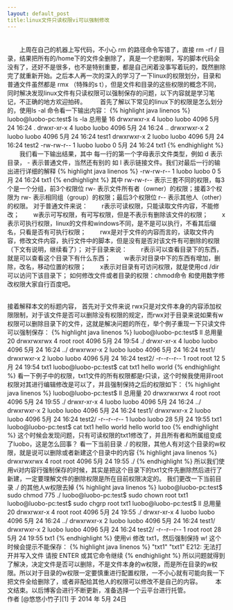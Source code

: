 ```yaml
---
layout: default_post
title:linux文件只读权限vi可以强制修改
---
```


　　<br/>
　　上周在自己的机器上写代码，不小心 rm 的路径命令写错了，直接 rm -rf / 目录，结果把所有的/home下的文件全删除了，真是一个悲剧啊，写的脚本代码全没有了，还好不是很多，也不是特别重要，都是自己闲着没事写着玩的，既然删除完了就重新开始。之后本人再一次的深入的学习了一下linux的权限划分，目录和普通文件虽然都是 rmx （特殊的s t），但是文件和目录的这些权限的概念不同，同时解决发现linux文件有只读权限可以强制保存的问题，以下内容就是学习笔记，不正确的地方欢迎拍砖。
　　首先了解以下常见的linux下的权限是怎么划分的，使用ls -al 命令看一下输出内容：
{% highlight java linenos %}
luobo@luobo-pc:test$ ls -la
总用量 16
drwxrwxr-x 4 luobo luobo 4096  5月 24 16:24 .
drwxr-xr-x 4 luobo luobo 4096  5月 24 16:24 ..
drwxrwxr-x 2 luobo luobo 4096  5月 24 16:24 test1
drwxrwxr-x 2 luobo luobo 4096  5月 24 16:24 test2
-rw-rw-r-- 1 luobo luobo    0  5月 24 16:24 txt1
{% endhighlight %}
　　我们看一下输出结果，其中 每一行的第一个字母表示文件类型，例如 d 表示目录， - 表示普通文件，当然还有别的 如 l 表示链接文件。我们对最后一行的输出进行详细的解释
{% highlight java linenos %}
-rw-rw-r-- 1 luobo luobo    0  5月 24 16:24 txt1
{% endhighlight %}
其中 rw-rw-r-- 表示三套不同的权限，每3个是一个分组，前3个权限位 rw- 表示文件所有者（owner）的权限；接着3个权限为 rw- 表示相同组（group）的权限；最后3个权限位 r-- 表示其他人（other）的权限。
对于普通文件来说：
　　r表示可读权限，只能读取文件内容，不能修改；
　　w表示可写权限，有可写权限，但是不表示有删除该文件的权限；
　　x表示可执行权限，linux的文件和windows不同，是不是可以执行，不看其后缀名，只看是否有可执行权限；
　　rwx是对于文件的内容而言的，读取文件内容，修改文件内容，执行文件中的脚本，但是没有是否对该文件有可删除的权限（下文有说明，继续看了）；
对于目录来说：
　　r表示可以查看目录下的东西，就是可以查看这个目录下有什么东西；
　　w表示对目录中下的东西有增加，删除，改名，移动位置的权限；
　　x表示对目录有可访问权限，就是使用cd /dir 可以访问下该目录下；
如何修改文件或者目录的权限：chmod命令 和使用数字修改权限大家自行百度吧。

<br/>
接着解释本文的标题内容，
首先对于文件来说 rwx只是对文件本身的内容添加权限限制，对于该文件是否可以删除没有权限的规定，而rwx对于目录来说如果有w权限可以删除目录下的文件，这就是解决问题的所在，举个例子重现一下只读文件可以强制保存：
{% highlight java linenos %}
luobo@luobo-pc:test$ ll
总用量 20
drwxrwxrwx 4 root  root  4096  5月 24 19:54 ./
drwxr-xr-x 4 luobo luobo 4096  5月 24 16:24 ../
drwxrwxr-x 2 luobo luobo 4096  5月 24 16:24 test1/
drwxrwxr-x 2 luobo luobo 4096  5月 24 16:24 test2/
-r--r--r-- 1 root  root    12  5月 24 19:54 txt1
luobo@luobo-pc:test$ cat txt1 
hello world
{% endhighlight %}
看一下例子中的权限，txt1文件的所有权限都是r只读，这个时候我使用非root权限对其进行编辑修改是可以了，并且强制保持之后的权限如下：
{% highlight java linenos %}
luobo@luobo-pc:test$ ll
总用量 20
drwxrwxrwx 4 root  root  4096  5月 24 19:55 ./
drwxr-xr-x 4 luobo luobo 4096  5月 24 16:24 ../
drwxrwxr-x 2 luobo luobo 4096  5月 24 16:24 test1/
drwxrwxr-x 2 luobo luobo 4096  5月 24 16:24 test2/
-r--r--r-- 1 luobo luobo   28  5月 24 19:55 txt1
luobo@luobo-pc:test$ cat txt1 
hello world
hello world too
{% endhighlight %}
这个时候会发现问题，只有可读权限的txt1修改了，并且所有者和所属组变成了luobo，这是怎么回事？
看一下当前目录 ./ 的权限，其他人有对这个目录的w权限，就是说可以删除或者新建这个目录中的内容
{% highlight java linenos %}
drwxrwxrwx 4 root  root  4096  5月 24 19:55 ./
{% endhighlight %}
所以我们使用vi对内容行强制保存的时候，其实是把这个目录下的txt1文件先删除然后进行了新建，一定要理解文件的删除权限是所在目前权限决定的。
我们更改一下当前目录 ./ 的其他人w权限去掉
{% highlight java linenos %}
luobo@luobo-pc:test$ sudo chmod 775 ./
luobo@luobo-pc:test$ sudo chown root txt1 
luobo@luobo-pc:test$ sudo chgrp root txt1
luobo@luobo-pc:test$ ll
总用量 20
drwxrwxr-x 4 root  root  4096  5月 24 19:55 ./
drwxr-xr-x 4 luobo luobo 4096  5月 24 16:24 ../
drwxrwxr-x 2 luobo luobo 4096  5月 24 16:24 test1/
drwxrwxr-x 2 luobo luobo 4096  5月 24 16:24 test2/
-r--r--r-- 1 root  root    28  5月 24 19:55 txt1
{% endhighlight %}
使用vi 修改 txt1，然后强制保持 w! 这个时候会提示不能保存：
{% highlight java linenos %}
"txt1"
"txt1" E212: 无法打开并写入文件
请按 ENTER 或其它命令继续
{% endhighlight %}
所以问题就得到了解决，决定文件是否可以删除，不是文件本身的w权限，而是所在目录的w权限。所以对于目录的w权限一定要慎重进行配置权限，一不小心就有可能向我一下把文件全给删除了，或者非配给其他人的权限可以修改不是自己的内容。
　　本文结束。以后博客会进行不断更新，准备选择一个云平台进行托管。
　
<br/>
作者 [@悠悠小竹子][1]     
于 2014 年 5月 24日


[1]:http://weibo.com/wtstengshencom
　
　